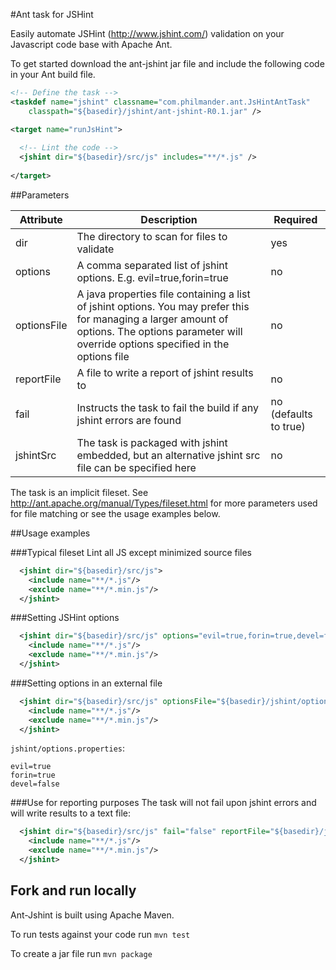 #Ant task for JSHint

Easily automate JSHint (http://www.jshint.com/) validation on your Javascript code base with Apache Ant.

To get started download the ant-jshint jar file and include the following code in your Ant build file.

```xml
<!-- Define the task -->
<taskdef name="jshint" classname="com.philmander.ant.JsHintAntTask" 
    classpath="${basedir}/jshint/ant-jshint-R0.1.jar" />

<target name="runJsHint">
  
  <!-- Lint the code -->
  <jshint dir="${basedir}/src/js" includes="**/*.js" />
    
</target>
```

##Parameters

Attribute   | Description | Required
----------- | ----------- | ------------------
dir         | The directory to scan for files to validate | yes
options     | A comma separated list of jshint options. E.g. evil=true,forin=true | no
optionsFile | A java properties file containing a list of jshint options. You may prefer this for managing a larger amount of options. The options parameter will override options specified in the options file | no
reportFile  | A file to write a report of jshint results to | no
fail        | Instructs the task to fail the build if any jshint errors are found | no (defaults to true)
jshintSrc   | The task is packaged with jshint embedded, but an alternative jshint src file can be specified here | no

The task is an implicit fileset. See http://ant.apache.org/manual/Types/fileset.html for more parameters used for file matching or see the usage examples below.

##Usage examples

###Typical fileset
Lint all JS except minimized source files
```xml
  <jshint dir="${basedir}/src/js">
    <include name="**/*.js"/>
    <exclude name="**/*.min.js"/>
  </jshint>
```

###Setting JSHint options
```xml
  <jshint dir="${basedir}/src/js" options="evil=true,forin=true,devel=false">
    <include name="**/*.js"/>
    <exclude name="**/*.min.js"/>
  </jshint>
```

###Setting options in an external file
```xml
  <jshint dir="${basedir}/src/js" optionsFile="${basedir}/jshint/options.properties">
    <include name="**/*.js"/>
    <exclude name="**/*.min.js"/>
  </jshint>
```
`jshint/options.properties`:
 
    evil=true
    forin=true
    devel=false


###Use for reporting purposes
The task will not fail upon jshint errors and will write results to a text file:
```xml
  <jshint dir="${basedir}/src/js" fail="false" reportFile="${basedir}/jshint/results.txt">
    <include name="**/*.js"/>
    <exclude name="**/*.min.js"/>
  </jshint>
```

## Fork and run locally ##

Ant-Jshint is built using Apache Maven. 

To run tests against your code run `mvn test`

To create a jar file run `mvn package`